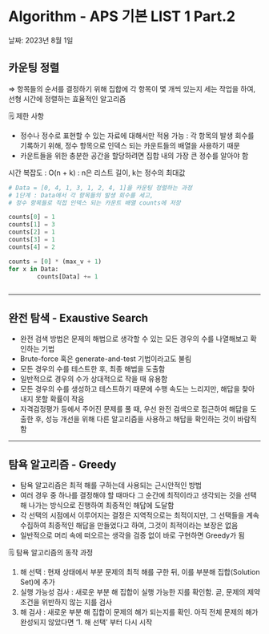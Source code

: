 # Algorithm - APS 기본 LIST 1 Part.2

날짜: 2023년 8월 1일

## 카운팅 정렬

⇒ 항목들의 순서를 결정하기 위해 집합에 각 항목이 몇 개씩 있는지 세는 작업을 하여, 선형 시간에 정렬하는 효율적인 알고리즘

<aside>
🗒️ 제한 사항

- 정수나 정수로 표현할 수 있는 자료에 대해서만 적용 가능 : 각 항목의 발생 회수를 기록하기 위해, 정수 항목으로 인덱스 되는 카운트들의 배열을 사용하기 때문
- 카운트들을 위한 충분한 공간을 할당하려면 집합 내의 가장 큰 정수를 알아야 함

시간 복잡도 : O(n + k) : n은 리스트 길이, k는 정수의 최대값

</aside>

```python
# Data = [0, 4, 1, 3, 1, 2, 4, 1]을 카운팅 정렬하는 과정
# 1단계 : Data에서 각 항목들의 발생 회수를 세고, 
# 정수 항목들로 직접 인덱스 되는 카운트 배열 counts에 저장

counts[0] = 1
counts[1] = 3
counts[2] = 1
counts[3] = 1
counts[4] = 2

counts = [0] * (max_v + 1)
for x in Data:
		counts[Data] += 1
```

```python

```

---

## 완전 탐색 - Exaustive Search

- 완전 검색 방법은 문제의 해법으로 생각할 수 있는 모든 경우의 수를 나열해보고 확인하는 기법
- Brute-force 혹은 generate-and-test 기법이라고도 불림
- 모든 경우의 수를 테스트한 후, 최종 해법을 도출함
- 일반적으로 경우의 수가 상대적으로 작을 때 유용함
- 모든 경우의 수를 생성하고 테스트하기 때문에 수행 속도는 느리지만, 해답을 찾아내지 못할 확률이 작음
- 자격검정평가 등에서 주어진 문제를 풀 때, 우선 완전 검색으로 접근하여 해답을 도출한 후, 성능 개선을 위해 다른 알고리즘을 사용하고 해답을 확인하는 것이 바람직함

---

## 탐욕 알고리즘 - Greedy

- 탐욕 알고리즘은 최적 해를 구하는데 사용되는 근시안적인 방법
- 여러 경우 중 하나를 결정해야 할 때마다 그 순간에 최적이라고 생각되는 것을 선택해 나가는 방식으로 진행하여 최종적인 해답에 도달함
- 각 선택의 시점에서 이루어지는 결정은 지역적으로는 최적이지만, 그 선택들을 계속 수집하여 최종적인 해답을 만들었다고 하여, 그것이 최적이라는 보장은 없음
- 일반적으로 머리 속에 떠오르는 생각을 검증 없이 바로 구현하면 Greedy가 됨

<aside>
🗒️ 탐욕 알고리즘의 동작 과정

1. 해 선택 : 현재 상태에서 부분 문제의 최적 해를 구한 뒤, 이를 부분해 집합(Solution Set)에 추가
2. 실행 가능성 검사 : 새로운 부분 해 집합이 실행 가능한 지를 확인함. 곧, 문제의 제약 조건을 위반하지 않는 지를 검사
3. 해 검사 : 새로운 부분 해 집합이 문제의 해가 되는지를 확인. 아직 전체 문제의 해가 완성되지 않았다면 ‘1. 해 선택’ 부터 다시 시작
</aside>